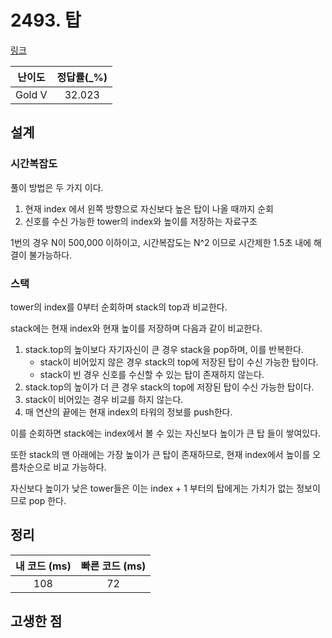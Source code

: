 # 2493. 탑

[링크](https://www.acmicpc.net/problem/2493)

| 난이도 | 정답률(\_%) |
| :----: | :---------: |
| Gold V |   32.023    |

## 설계

### 시간복잡도

풀이 방법은 두 가지 이다.

1. 현재 index 에서 왼쪽 방향으로 자신보다 높은 탑이 나올 때까지 순회
2. 신호를 수신 가능한 tower의 index와 높이를 저장하는 자료구조

1번의 경우 N이 500,000 이하이고, 시간복잡도는 N^2 이므로 시간제한 1.5초 내에 해결이 불가능하다.

### 스택

tower의 index를 0부터 순회하며 stack의 top과 비교한다.

stack에는 현재 index와 현재 높이를 저장하며 다음과 같이 비교한다.

1. stack.top의 높이보다 자기자신이 큰 경우 stack을 pop하며, 이를 반복한다.
   - stack이 비어있지 않은 경우 stack의 top에 저장된 탑이 수신 가능한 탑이다.
   - stack이 빈 경우 신호를 수신할 수 있는 탑이 존재하지 않는다.
2. stack.top의 높이가 더 큰 경우 stack의 top에 저장된 탑이 수신 가능한 탑이다.
3. stack이 비어있는 경우 비교를 하지 않는다.
4. 매 연산의 끝에는 현재 index의 타워의 정보를 push한다.

이를 순회하면 stack에는 index에서 볼 수 있는 자신보다 높이가 큰 탑 들이 쌓여있다.

또한 stack의 맨 아래에는 가장 높이가 큰 탑이 존재하므로, 현재 index에서 높이를 오름차순으로 비교 가능하다.

자신보다 높이가 낮은 tower들은 이는 index + 1 부터의 탑에게는 가치가 없는 정보이므로 pop 한다.

## 정리

| 내 코드 (ms) | 빠른 코드 (ms) |
| :----------: | :------------: |
|     108      |       72       |

## 고생한 점
